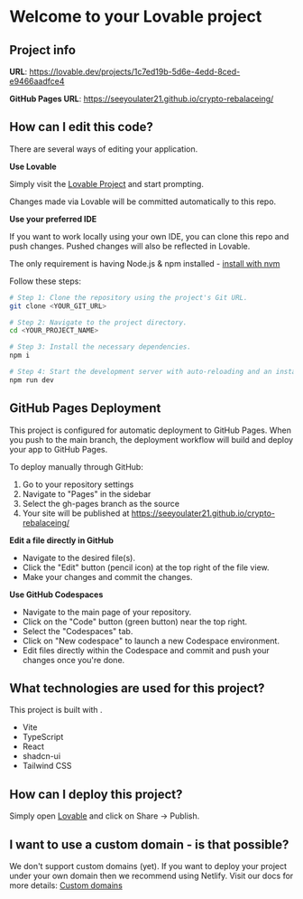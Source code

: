 
# Welcome to your Lovable project

## Project info

**URL**: https://lovable.dev/projects/1c7ed19b-5d6e-4edd-8ced-e9466aadfce4

**GitHub Pages URL**: https://seeyoulater21.github.io/crypto-rebalaceing/

## How can I edit this code?

There are several ways of editing your application.

**Use Lovable**

Simply visit the [Lovable Project](https://lovable.dev/projects/1c7ed19b-5d6e-4edd-8ced-e9466aadfce4) and start prompting.

Changes made via Lovable will be committed automatically to this repo.

**Use your preferred IDE**

If you want to work locally using your own IDE, you can clone this repo and push changes. Pushed changes will also be reflected in Lovable.

The only requirement is having Node.js & npm installed - [install with nvm](https://github.com/nvm-sh/nvm#installing-and-updating)

Follow these steps:

```sh
# Step 1: Clone the repository using the project's Git URL.
git clone <YOUR_GIT_URL>

# Step 2: Navigate to the project directory.
cd <YOUR_PROJECT_NAME>

# Step 3: Install the necessary dependencies.
npm i

# Step 4: Start the development server with auto-reloading and an instant preview.
npm run dev
```

## GitHub Pages Deployment

This project is configured for automatic deployment to GitHub Pages. When you push to the main branch, the deployment workflow will build and deploy your app to GitHub Pages.

To deploy manually through GitHub:

1. Go to your repository settings
2. Navigate to "Pages" in the sidebar
3. Select the gh-pages branch as the source
4. Your site will be published at https://seeyoulater21.github.io/crypto-rebalaceing/

**Edit a file directly in GitHub**

- Navigate to the desired file(s).
- Click the "Edit" button (pencil icon) at the top right of the file view.
- Make your changes and commit the changes.

**Use GitHub Codespaces**

- Navigate to the main page of your repository.
- Click on the "Code" button (green button) near the top right.
- Select the "Codespaces" tab.
- Click on "New codespace" to launch a new Codespace environment.
- Edit files directly within the Codespace and commit and push your changes once you're done.

## What technologies are used for this project?

This project is built with .

- Vite
- TypeScript
- React
- shadcn-ui
- Tailwind CSS

## How can I deploy this project?

Simply open [Lovable](https://lovable.dev/projects/1c7ed19b-5d6e-4edd-8ced-e9466aadfce4) and click on Share -> Publish.

## I want to use a custom domain - is that possible?

We don't support custom domains (yet). If you want to deploy your project under your own domain then we recommend using Netlify. Visit our docs for more details: [Custom domains](https://docs.lovable.dev/tips-tricks/custom-domain/)
